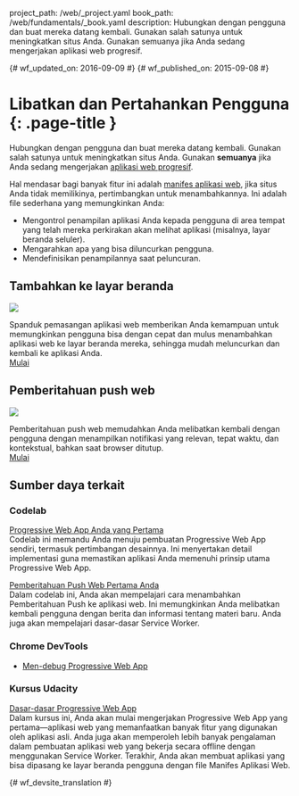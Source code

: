 project_path: /web/_project.yaml
book_path: /web/fundamentals/_book.yaml
description: Hubungkan dengan pengguna dan buat mereka datang kembali. Gunakan salah satunya untuk meningkatkan situs Anda. Gunakan semuanya jika Anda sedang mengerjakan aplikasi web progresif.

{# wf_updated_on: 2016-09-09 #}
{# wf_published_on: 2015-09-08 #}

# Libatkan dan Pertahankan Pengguna {: .page-title }

Hubungkan dengan pengguna dan buat mereka datang kembali. Gunakan salah satunya untuk meningkatkan situs
Anda. Gunakan **semuanya** jika Anda sedang mengerjakan
[aplikasi web progresif](/web/progressive-web-apps/).

Hal mendasar bagi banyak fitur ini adalah [manifes aplikasi web](web-app-manifest/),
jika situs Anda tidak memilikinya, pertimbangkan untuk menambahkannya. Ini adalah file sederhana yang memungkinkan
Anda:   

* Mengontrol penampilan aplikasi Anda kepada pengguna di area tempat yang telah mereka perkirakan akan
melihat aplikasi (misalnya, layar beranda seluler).  
* Mengarahkan apa yang bisa diluncurkan pengguna.  
* Mendefinisikan penampilannya saat peluncuran.  

<div class="attempt-left">
  <h2>Tambahkan ke layar beranda</h2>
  <a href="app-install-banners/">
    <img src="/web/images/common/add-to-hs-16x9.png">
  </a>
  <p>
    Spanduk pemasangan aplikasi web memberikan Anda kemampuan untuk memungkinkan pengguna bisa dengan cepat
    dan mulus menambahkan aplikasi web ke layar beranda mereka, sehingga mudah
    meluncurkan dan kembali ke aplikasi Anda.<br>
    <a href="app-install-banners/">Mulai</a>
  </p>
</div>
<div class="attempt-right">
  <h2>Pemberitahuan push web</h2>
  <a href="push-notifications/">
    <img src="/web/images/common/push-notification-16x9.png">
  </a>
  <p>
    Pemberitahuan push web memudahkan Anda melibatkan kembali dengan pengguna dengan
    menampilkan notifikasi yang relevan, tepat waktu, dan kontekstual, bahkan saat 
    browser ditutup.<br>
    <a href="push-notifications/">Mulai</a>
  </p>
</div>

<div style="clear:both;"></div>

## Sumber daya terkait

### Codelab

[Progressive Web App Anda yang Pertama](/web/fundamentals/getting-started/codelabs/your-first-pwapp/)<br>
Codelab ini memandu Anda menuju pembuatan Progressive Web App sendiri,
termasuk pertimbangan desainnya. Ini menyertakan detail implementasi
guna memastikan aplikasi Anda memenuhi prinsip utama Progressive Web App.

[Pemberitahuan Push Web Pertama Anda](/web/fundamentals/getting-started/codelabs/push-notifications/)<br>
Dalam codelab ini, Anda akan mempelajari cara menambahkan
Pemberitahuan Push ke aplikasi web. Ini memungkinkan Anda melibatkan kembali pengguna dengan berita dan
informasi tentang materi baru. Anda juga akan mempelajari dasar-dasar Service Worker.

### Chrome DevTools

* [Men-debug Progressive Web App](/web/tools/chrome-devtools/progressive-web-apps/)


### Kursus Udacity

[Dasar-dasar Progressive Web App](https://udacity.com/ud811)<br>
Dalam kursus ini, Anda akan mulai mengerjakan Progressive Web
App yang pertama&mdash;aplikasi web yang memanfaatkan banyak fitur yang digunakan oleh
aplikasi asli. Anda juga akan memperoleh lebih banyak pengalaman dalam pembuatan aplikasi web
yang bekerja secara offline dengan menggunakan Service Worker. Terakhir, Anda akan membuat aplikasi
yang bisa dipasang ke layar beranda pengguna dengan file Manifes Aplikasi Web.


<div style="clear:both;"></div>


{# wf_devsite_translation #}
